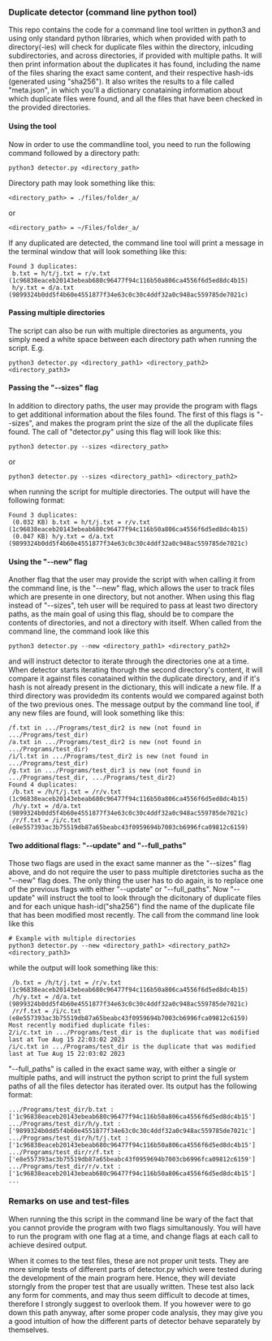 ### Duplicate detector (command line python tool)
This repo contains the code for a command line tool written in python3 and using only standard python libraries, which when provided with path to directory(-ies) will check for duplicate files within the directory, inlcuding subdirectories, and across directories, if provided with multiple paths. It will then print information about the duplicates it has found,
including the name of the files sharing the exact same content, and their respective hash-ids (generated using "sha256"). It also writes the results to a file called "meta.json", in which you'll a dictionary conataining information about which duplicate files were found, and all the files that have been checked in the provided directories. 

#### Using the tool 
Now in order to use the commandline tool, you need to run the following command followed by a directory path: 
```
python3 detector.py <directory_path>
```

Directory path may look something like this: 
```
<directory_path> = ./files/folder_a/
```
or 
```
<directory_path> = ~/Files/folder_a/
```

If any duplicated are detected, the command line tool will print a message in the terminal window that will look something like this:

```
Found 3 duplicates:
 b.txt = h/t/j.txt = r/v.txt (1c96838eaceb20143ebeab680c96477f94c116b50a806ca4556f6d5ed8dc4b15)
 h/y.txt = d/a.txt (9899324b0dd5f4b60e4551877f34e63c0c30c4ddf32a0c948ac559785de7021c)
```
#### Passing multiple directories
The script can also be run with multiple directories as arguments, you simply need a white space between each directory path when running the script. E.g.
```
python3 detector.py <directory_path1> <directory_path2> <directory_path3>
```
#### Passing the "--sizes" flag
In addition to directory paths, the user may provide the program with flags to get additional information about the files found. The first of this flags is "--sizes", and makes the program print the size of the all the duplicate files found. The call of "detector.py" using this flag will look like this: 
```
python3 detector.py --sizes <directory_path>
```
or
```
python3 detector.py --sizes <directory_path1> <directory_path2>
```

when running the script for multiple directories. The output will have the following format: 
```
Found 3 duplicates:
 (0.032 KB) b.txt = h/t/j.txt = r/v.txt (1c96838eaceb20143ebeab680c96477f94c116b50a806ca4556f6d5ed8dc4b15)
 (0.047 KB) h/y.txt = d/a.txt (9899324b0dd5f4b60e4551877f34e63c0c30c4ddf32a0c948ac559785de7021c)
```
#### Using the "--new" flag 
Another flag that the user may provide the script with when calling it from the command line, is the "--new" flag, which allows the user to track files which are presente in one directory, but not another. When using this flag instead of "--sizes", teh user will be required to pass at least two directory paths, as the main goal of using this flag, should be to compare the contents of directories, and not a directory with itself. When called from the command line, the command look like this
```
python3 detector.py --new <directory_path1> <directory_path2>
```
and will instruct detector to iterate through the directories one at a time. When detector starts iterating thorugh the second directory's content, it will compare it against files conatained within the duplicate directory, and if it's hash is not already present in the dictionary, this will indicate a new file. If a third directory was providedm its contents would we compared against both of the two previous ones. The message output by the command line tool, if any new files are found, will look something like this: 
```
/f.txt in .../Programs/test_dir2 is new (not found in .../Programs/test_dir)
/a.txt in .../Programs/test_dir2 is new (not found in .../Programs/test_dir)
/i/l.txt in .../Programs/test_dir2 is new (not found in .../Programs/test_dir)
/g.txt in .../Programs/test_dir3 is new (not found in .../Programs/test_dir, .../Programs/test_dir2)
Found 4 duplicates:
 /b.txt = /h/t/j.txt = /r/v.txt (1c96838eaceb20143ebeab680c96477f94c116b50a806ca4556f6d5ed8dc4b15)
 /h/y.txt = /d/a.txt (9899324b0dd5f4b60e4551877f34e63c0c30c4ddf32a0c948ac559785de7021c)
 /r/f.txt = /i/c.txt (e8e557393ac3b75519db87a65beabc43f0959694b7003cb6996fca09812c6159)
```

#### Two additional flags: "--update" and "--full_paths"
Those two flags are used in the exact same manner as the "--sizes" flag above, and do not require the user to pass multiple diretctories sucha as the "--new" flag does. The only thing the user has to do again, is to replace one of the previous flags with either "--update" or "--full_paths". Now "--update" will instruct the tool to look through the dicitonary of duplicate files and for each unique hash-id("sha256") find the name of the duplicate file that has been modified most recently. The call from the command line look like this 
```
# Example with multiple directories
python3 detector.py --new <directory_path1> <directory_path2> <directory_path3>
```
while the output will look something like this: 
```
 /b.txt = /h/t/j.txt = /r/v.txt (1c96838eaceb20143ebeab680c96477f94c116b50a806ca4556f6d5ed8dc4b15)
 /h/y.txt = /d/a.txt (9899324b0dd5f4b60e4551877f34e63c0c30c4ddf32a0c948ac559785de7021c)
 /r/f.txt = /i/c.txt (e8e557393ac3b75519db87a65beabc43f0959694b7003cb6996fca09812c6159)
Most recently modified duplicate files:
2/i/c.txt in .../Programs/test_dir is the duplicate that was modified last at Tue Aug 15 22:03:02 2023
/i/c.txt in .../Programs/test_dir is the duplicate that was modified last at Tue Aug 15 22:03:02 2023
```

"--full_paths" is called in the exact same way, with either a single or multiple paths, and will instruct the python script to print the full system paths of all the files detector has iterated over. Its output has the following format: 
```
.../Programs/test_dir/b.txt : ['1c96838eaceb20143ebeab680c96477f94c116b50a806ca4556f6d5ed8dc4b15']
.../Programs/test_dir/h/y.txt : ['9899324b0dd5f4b60e4551877f34e63c0c30c4ddf32a0c948ac559785de7021c']
.../Programs/test_dir/h/t/j.txt : ['1c96838eaceb20143ebeab680c96477f94c116b50a806ca4556f6d5ed8dc4b15']
.../Programs/test_dir/r/f.txt : ['e8e557393ac3b75519db87a65beabc43f0959694b7003cb6996fca09812c6159']
.../Programs/test_dir/r/v.txt : ['1c96838eaceb20143ebeab680c96477f94c116b50a806ca4556f6d5ed8dc4b15']
...
```

### Remarks on use and test-files
When running the this script in the command line be wary of the fact that you cannot provide the program with two flags simultanously. You will have to run the program with one flag at a time, and change flags at each call to achieve desired output. 

When it comes to the test files, these are not proper unit tests. They are more simple tests of different parts of detector.py which were tested during the development of the main program here. Hence, they will deviate storngly from the proper test that are usually written. These test also lack any form for comments, and may thus seem difficult to decode at times, therefore I strongly suggest to overlook them. If you however were to go down this path anyway, after some proper code analysis, they may give you a good intuition of how the different parts of detector behave separately by themselves. 
